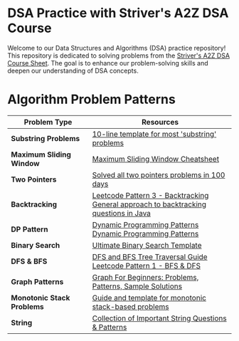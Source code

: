 # DSA Practice with Striver's A2Z DSA Course

Welcome to our Data Structures and Algorithms (DSA) practice repository! This repository is dedicated to solving problems from the [Striver's A2Z DSA Course Sheet](https://takeuforward.org/strivers-a2z-dsa-course/strivers-a2z-dsa-course-sheet-2/). The goal is to enhance our problem-solving skills and deepen our understanding of DSA concepts.

# Algorithm Problem Patterns

| **Problem Type**            | **Resources** |
|-----------------------------|---------------|
| **Substring Problems**      | [10-line template for most 'substring' problems](https://leetcode.com/problems/minimum-window-substring/solutions/26808/Here-is-a-10-line-template-that-can-solve-most-'substring'-problems/) |
| **Maximum Sliding Window**  | [Maximum Sliding Window Cheatsheet](https://leetcode.com/problems/frequency-of-the-most-frequent-element/solutions/1175088/C++-Maximum-Sliding-Window-Cheatsheet-Template/) |
| **Two Pointers**            | [Solved all two pointers problems in 100 days](https://leetcode.com/discuss/study-guide/1688903/Solved-all-two-pointers-problems-in-100-days) |
| **Backtracking**            | [Leetcode Pattern 3 - Backtracking](https://medium.com/leetcode-patterns/leetcode-pattern-3-backtracking-5d9e5a03dc26) <br> [General approach to backtracking questions in Java](https://leetcode.com/problems/permutations/solutions/18239/A-general-approach-to-backtracking-questions-in-Java-(Subsets-Permutations-Combination-Sum-Palindrome-Partioning)/) |
| **DP Pattern**              | [Dynamic Programming Patterns](https://leetcode.com/discuss/study-guide/458695/Dynamic-Programming-Patterns) <br> [Dynamic Programming Patterns](https://leetcode.com/discuss/study-guide/1437879/Dynamic-Programming-Patterns) |
| **Binary Search**           | [Ultimate Binary Search Template](https://leetcode.com/discuss/study-guide/786126/Python-Powerful-Ultimate-Binary-Search-Template.-Solved-many-problems) |
| **DFS & BFS**               | [DFS and BFS Tree Traversal Guide](https://leetcode.com/discuss/study-guide/937307/Iterative-or-Recursive-or-DFS-and-BFS-Tree-Traversal-or-In-Pre-Post-and-LevelOrder-or-Views) <br> [Leetcode Pattern 1 - BFS & DFS](https://medium.com/leetcode-patterns/leetcode-pattern-1-bfs-dfs-25-of-the-problems-part-1-519450a84353) |
| **Graph Patterns**          | [Graph For Beginners: Problems, Patterns, Sample Solutions](https://leetcode.com/discuss/study-guide/655708/Graph-For-Beginners-Problems-or-Pattern-or-Sample-Solutions) |
| **Monotonic Stack Problems**| [Guide and template for monotonic stack-based problems](https://leetcode.com/discuss/study-guide/2347639/A-comprehensive-guide-and-template-for-monotonic-stack-based-problems) |
| **String**                  | [Collection of Important String Questions & Patterns](https://leetcode.com/discuss/study-guide/2001789/Collections-of-Important-String-questions-Pattern) |
